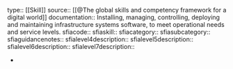 type:: [[Skill]]
source:: [[@The global skills and competency framework for a digital world]]
documentation:: Installing, managing, controlling, deploying and maintaining infrastructure systems software, to meet operational needs and service levels.
sfiacode:: 
sfiaskill::
sfiacategory::
sfiasubcategory::
sfiaguidancenotes::
sfialevel4description::
sfialevel5description::
sfialevel6description::
sfialevel7description::

-